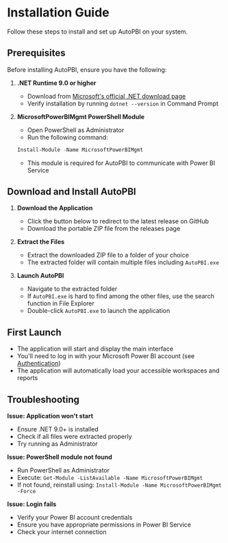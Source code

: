 # Installation Guide

Follow these steps to install and set up AutoPBI on your system.

## Prerequisites

Before installing AutoPBI, ensure you have the following:

1. **.NET Runtime 9.0 or higher**
   - Download from [Microsoft's official .NET download page](https://dotnet.microsoft.com/download)
   - Verify installation by running `dotnet --version` in Command Prompt

2. **MicrosoftPowerBIMgmt PowerShell Module**
   - Open PowerShell as Administrator
   - Run the following command:
   ```powershell
   Install-Module -Name MicrosoftPowerBIMgmt
   ```
   - This module is required for AutoPBI to communicate with Power BI Service

## Download and Install AutoPBI

1. **Download the Application**
   - Click the button below to redirect to the latest release on GitHub
   - Download the portable ZIP file from the releases page

2. **Extract the Files**
   - Extract the downloaded ZIP file to a folder of your choice
   - The extracted folder will contain multiple files including `AutoPBI.exe`

3. **Launch AutoPBI**
   - Navigate to the extracted folder
   - If `AutoPBI.exe` is hard to find among the other files, use the search function in File Explorer
   - Double-click `AutoPBI.exe` to launch the application

## First Launch

- The application will start and display the main interface
- You'll need to log in with your Microsoft Power BI account (see [Authentication](../features/authentication.md))
- The application will automatically load your accessible workspaces and reports

## Troubleshooting

**Issue: Application won't start**
- Ensure .NET 9.0+ is installed
- Check if all files were extracted properly
- Try running as Administrator

**Issue: PowerShell module not found**
- Run PowerShell as Administrator
- Execute: `Get-Module -ListAvailable -Name MicrosoftPowerBIMgmt`
- If not found, reinstall using: `Install-Module -Name MicrosoftPowerBIMgmt -Force`

**Issue: Login fails**
- Verify your Power BI account credentials
- Ensure you have appropriate permissions in Power BI Service
- Check your internet connection 
